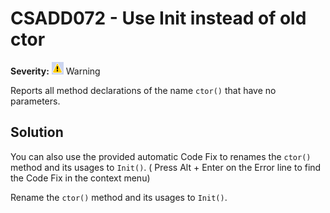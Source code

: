 # CSADD072 - Use Init instead of old ctor

**Severity:** ![Warning](images/Warning.png) Warning

Reports all method declarations of the name `ctor()` that have no parameters.

## Solution

You can also use the provided automatic Code Fix to renames the `ctor()` method and its usages to `Init()`. ( Press Alt + Enter on the Error line to find the Code Fix in the context menu)

Rename the `ctor()` method and its usages to `Init()`.